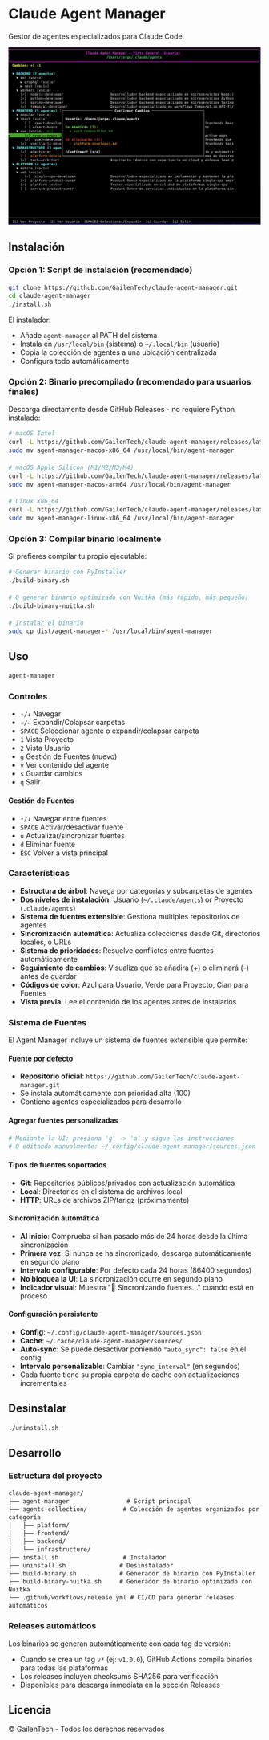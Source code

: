# Claude Agent Manager

Gestor de agentes especializados para Claude Code.

![Claude Agent Manager Interface](docs/images/screenshot.png)

## Instalación

### Opción 1: Script de instalación (recomendado)
```bash
git clone https://github.com/GailenTech/claude-agent-manager.git
cd claude-agent-manager
./install.sh
```

El instalador:
- Añade `agent-manager` al PATH del sistema
- Instala en `/usr/local/bin` (sistema) o `~/.local/bin` (usuario)
- Copia la colección de agentes a una ubicación centralizada
- Configura todo automáticamente

### Opción 2: Binario precompilado (recomendado para usuarios finales)
Descarga directamente desde GitHub Releases - no requiere Python instalado:

```bash
# macOS Intel
curl -L https://github.com/GailenTech/claude-agent-manager/releases/latest/download/agent-manager-macos-x86_64.tar.gz | tar -xz
sudo mv agent-manager-macos-x86_64 /usr/local/bin/agent-manager

# macOS Apple Silicon (M1/M2/M3/M4)
curl -L https://github.com/GailenTech/claude-agent-manager/releases/latest/download/agent-manager-macos-arm64.tar.gz | tar -xz
sudo mv agent-manager-macos-arm64 /usr/local/bin/agent-manager

# Linux x86_64
curl -L https://github.com/GailenTech/claude-agent-manager/releases/latest/download/agent-manager-linux-x86_64.tar.gz | tar -xz
sudo mv agent-manager-linux-x86_64 /usr/local/bin/agent-manager
```

### Opción 3: Compilar binario localmente
Si prefieres compilar tu propio ejecutable:

```bash
# Generar binario con PyInstaller
./build-binary.sh

# O generar binario optimizado con Nuitka (más rápido, más pequeño)
./build-binary-nuitka.sh

# Instalar el binario
sudo cp dist/agent-manager-* /usr/local/bin/agent-manager
```

## Uso

```bash
agent-manager
```

### Controles
- `↑/↓` Navegar
- `→/←` Expandir/Colapsar carpetas
- `SPACE` Seleccionar agente o expandir/colapsar carpeta
- `1` Vista Proyecto
- `2` Vista Usuario
- `g` Gestión de Fuentes (nuevo)
- `v` Ver contenido del agente
- `s` Guardar cambios
- `q` Salir

#### Gestión de Fuentes
- `↑/↓` Navegar entre fuentes
- `SPACE` Activar/desactivar fuente
- `u` Actualizar/sincronizar fuentes
- `d` Eliminar fuente
- `ESC` Volver a vista principal

### Características
- **Estructura de árbol**: Navega por categorías y subcarpetas de agentes
- **Dos niveles de instalación**: Usuario (`~/.claude/agents`) or Proyecto (`.claude/agents`)
- **Sistema de fuentes extensible**: Gestiona múltiples repositorios de agentes
- **Sincronización automática**: Actualiza colecciones desde Git, directorios locales, o URLs
- **Sistema de prioridades**: Resuelve conflictos entre fuentes automáticamente
- **Seguimiento de cambios**: Visualiza qué se añadirá (+) o eliminará (-) antes de guardar
- **Códigos de color**: Azul para Usuario, Verde para Proyecto, Cian para Fuentes
- **Vista previa**: Lee el contenido de los agentes antes de instalarlos

### Sistema de Fuentes

El Agent Manager incluye un sistema de fuentes extensible que permite:

#### Fuente por defecto
- **Repositorio oficial**: `https://github.com/GailenTech/claude-agent-manager.git`
- Se instala automáticamente con prioridad alta (100)
- Contiene agentes especializados para desarrollo

#### Agregar fuentes personalizadas
```bash
# Mediante la UI: presiona 'g' -> 'a' y sigue las instrucciones
# O editando manualmente: ~/.config/claude-agent-manager/sources.json
```

#### Tipos de fuentes soportados
- **Git**: Repositorios públicos/privados con actualización automática
- **Local**: Directorios en el sistema de archivos local
- **HTTP**: URLs de archivos ZIP/tar.gz (próximamente)

#### Sincronización automática
- **Al inicio**: Comprueba si han pasado más de 24 horas desde la última sincronización
- **Primera vez**: Si nunca se ha sincronizado, descarga automáticamente en segundo plano
- **Intervalo configurable**: Por defecto cada 24 horas (86400 segundos)
- **No bloquea la UI**: La sincronización ocurre en segundo plano
- **Indicador visual**: Muestra "🔄 Sincronizando fuentes..." cuando está en proceso

#### Configuración persistente
- **Config**: `~/.config/claude-agent-manager/sources.json`
- **Cache**: `~/.cache/claude-agent-manager/sources/`
- **Auto-sync**: Se puede desactivar poniendo `"auto_sync": false` en el config
- **Intervalo personalizable**: Cambiar `"sync_interval"` (en segundos)
- Cada fuente tiene su propia carpeta de cache con actualizaciones incrementales

## Desinstalar

```bash
./uninstall.sh
```

## Desarrollo

### Estructura del proyecto
```
claude-agent-manager/
├── agent-manager                # Script principal
├── agents-collection/          # Colección de agentes organizados por categoría
│   ├── platform/
│   ├── frontend/
│   ├── backend/
│   └── infrastructure/
├── install.sh                  # Instalador
├── uninstall.sh               # Desinstalador
├── build-binary.sh            # Generador de binario con PyInstaller
├── build-binary-nuitka.sh     # Generador de binario optimizado con Nuitka
└── .github/workflows/release.yml # CI/CD para generar releases automáticos
```

### Releases automáticos
Los binarios se generan automáticamente con cada tag de versión:
- Cuando se crea un tag `v*` (ej: `v1.0.0`), GitHub Actions compila binarios para todas las plataformas
- Los releases incluyen checksums SHA256 para verificación
- Disponibles para descarga inmediata en la sección Releases

## Licencia

© GailenTech - Todos los derechos reservados